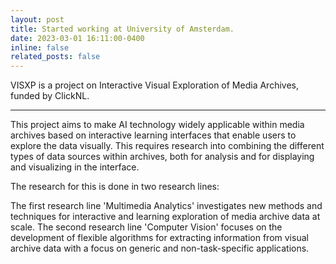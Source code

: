 ```yaml
---
layout: post
title: Started working at University of Amsterdam.
date: 2023-03-01 16:11:00-0400
inline: false
related_posts: false
---
```


VISXP is a project on Interactive Visual Exploration of Media Archives, funded by ClickNL.
***

This project aims to make AI technology widely applicable within media archives based on interactive learning interfaces that enable users to explore the data visually. This requires research into combining the different types of data sources within archives, both for analysis and for displaying and visualizing in the interface.

The research for this is done in two research lines:

The first research line 'Multimedia Analytics' investigates new methods and techniques for interactive and learning exploration of media archive data at scale.
The second research line 'Computer Vision' focuses on the development of flexible algorithms for extracting information from visual archive data with a focus on generic and non-task-specific applications.
